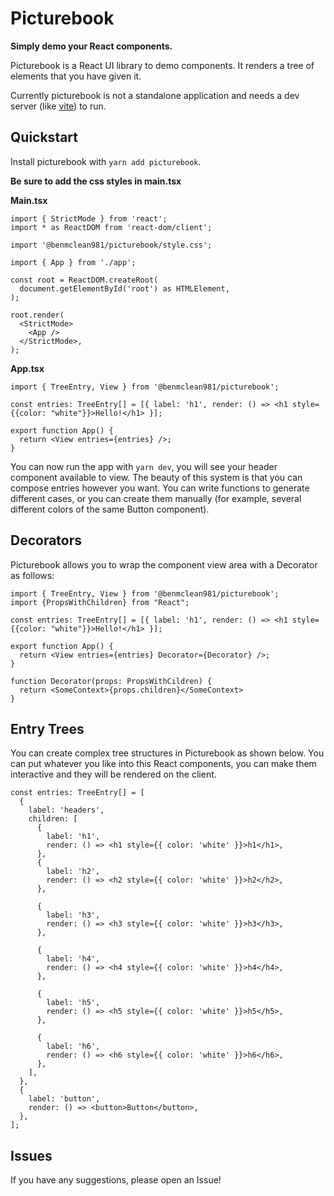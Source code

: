 # Picturebook

**Simply demo your React components.**

Picturebook is a React UI library to demo components. It renders a tree of elements that you have given it.

Currently picturebook is not a standalone application and needs a dev server (like [vite](https://vitejs.dev/guide/)) to run.

## Quickstart

Install picturebook with `yarn add picturebook`.

**Be sure to add the css styles in main.tsx**

**Main.tsx**

```
import { StrictMode } from 'react';
import * as ReactDOM from 'react-dom/client';

import '@benmclean981/picturebook/style.css';

import { App } from './app';

const root = ReactDOM.createRoot(
  document.getElementById('root') as HTMLElement,
);

root.render(
  <StrictMode>
    <App />
  </StrictMode>,
);
```

**App.tsx**

```
import { TreeEntry, View } from '@benmclean981/picturebook';

const entries: TreeEntry[] = [{ label: 'h1', render: () => <h1 style={{color: "white"}}>Hello!</h1> }];

export function App() {
  return <View entries={entries} />;
}
```

You can now run the app with `yarn dev`, you will see your header component available to view. The beauty of this system is that you can compose entries however you want. You can write functions to generate different cases, or you can create them manually (for example, several different colors of the same Button component).

## Decorators

Picturebook allows you to wrap the component view area with a Decorator as follows:

```
import { TreeEntry, View } from '@benmclean981/picturebook';
import {PropsWithChildren} from "React";

const entries: TreeEntry[] = [{ label: 'h1', render: () => <h1 style={{color: "white"}}>Hello!</h1> }];

export function App() {
  return <View entries={entries} Decorator={Decorator} />;
}

function Decorator(props: PropsWithCildren) {
  return <SomeContext>{props.children}</SomeContext>
}
```

## Entry Trees

You can create complex tree structures in Picturebook as shown below. You can put whatever you like into this React components, you can make them interactive and they will be rendered on the client.

```
const entries: TreeEntry[] = [
  {
    label: 'headers',
    children: [
      {
        label: 'h1',
        render: () => <h1 style={{ color: 'white' }}>h1</h1>,
      },
      {
        label: 'h2',
        render: () => <h2 style={{ color: 'white' }}>h2</h2>,
      },

      {
        label: 'h3',
        render: () => <h3 style={{ color: 'white' }}>h3</h3>,
      },

      {
        label: 'h4',
        render: () => <h4 style={{ color: 'white' }}>h4</h4>,
      },

      {
        label: 'h5',
        render: () => <h5 style={{ color: 'white' }}>h5</h5>,
      },

      {
        label: 'h6',
        render: () => <h6 style={{ color: 'white' }}>h6</h6>,
      },
    ],
  },
  {
    label: 'button',
    render: () => <button>Button</button>,
  },
];
```

## Issues

If you have any suggestions, please open an Issue!
